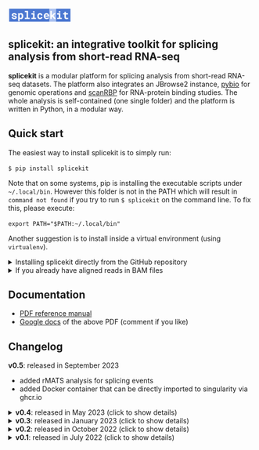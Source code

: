 <picture><img src="media/splicekit_logo.png" height="30"/></picture>
## splicekit: an integrative toolkit for splicing analysis from short-read RNA-seq

<b>splicekit</b> is a modular platform for splicing analysis from short-read RNA-seq datasets. The platform also integrates an JBrowse2 instance, [pybio](https://github.com/grexor/pybio) for genomic operations and [scanRBP](https://github.com/grexor/scanRBP) for RNA-protein binding studies. The whole analysis is self-contained (one single folder) and the platform is written in Python, in a modular way.

## Quick start

The easiest way to install splicekit is to simply run:

`$ pip install splicekit`

Note that on some systems, pip is installing the executable scripts under `~/.local/bin`. However this folder is not in the PATH which will result in `command not found` if you try to run `$ splicekit` on the command line. To fix this, please execute:

`export PATH="$PATH:~/.local/bin"`

Another suggestion is to install inside a virtual environment (using `virtualenv`).

<details>
<summary>Installing splicekit directly from the GitHub repository</summary>

```
# move to HOME folder (for example)
cd ~
# clone the repository
git clone git@github.com:bedapub/splicekit.git
# adjust PYTHONPATH and PATH
export PYTHONPATH=$PYTHONPATH:~/splicekit
export PATH=$PATH:~/splicekit/splicekit
```
</details>

<details>
<summary>If you already have aligned reads in BAM files</summary>

All you need is `samples.tab` (note that this is a <b>TAB delimited file</b>) and `splicekit.config` in one folder (check [datasets](datasets) for examples).

You can easily download and prepare the reference genome (e.g. `$ pybio genome homo_sapiens`).

Finally run `$ splicekit process` (inside the folder with `samples.tab` and `splicekit.config`).

Easiest is to check [datasets](datasets) examples to see how the above files look like and also to check scripts if you need to map reads from FASTQ files with `pybio`.
</details>

## Documentation

* [PDF reference manual](https://github.com/bedapub/splicekit/raw/main/docs/splicekit_docs.pdf)
* [Google docs](https://docs.google.com/document/d/15ZRCeK8xyg3klLktZSHZ9k__Xw_BZRn_Q-J4W35JNnQ/edit?usp=sharing) of the above PDF (comment if you like)

## Changelog<a name="changelog"></a>

**v0.5**: released in September 2023
* added rMATS analysis for splicing events
* added Docker container that can be directly imported to singularity via ghcr.io

<details>
<summary><b>v0.4</b>: released in May 2023 (click to show details)</summary>

* added singularity container with all dependencies
* added local integrated JBrowse2
* cluster or desktop runs
* scanRBP and bootstrap analysis of RNA-protein binding
* further development and integration with pybio
* extended documentation of concepts, analysis and results
</details>

<details>
<summary><b>v0.3</b>: released in January 2023 (click to show details)</summary>

* re-coded junction analysis
  * independent junctions parsing from provided bam files
  * master table of all junctions in the samples of the analyzed project, including novel junctions (refseq/ensembl non-annotated)
* clustering by logFC of pairwise-comparisons with dendrogram: junction, exon and gene levels (clusterlogfc module)
* added *first_exon* annotation for junctions touching annotated first exons of transcripts
* extended documentation of concepts, analysis and results
</details>

<details>
<summary><b>v0.2</b>: released in October 2022 (click to show details)</summary>

* software architecture restructure with python modules
* filtering of lowly expressed features by edgeR
* DonJuan analysis (junction-anchor analysis)
* more advanced motif analysis with DREME
* filtering regulated junctions with regulated donors
</details>

<details>
<summary><b>v0.1</b>: released in July 2022 (click to show details)</summary>

* initial version of splicekit
* parsing of junction and exon counts
* computing edgeR analysis from count tables and producing a results file with direct links to JBrowse2
* basic motif analysis
</details>
